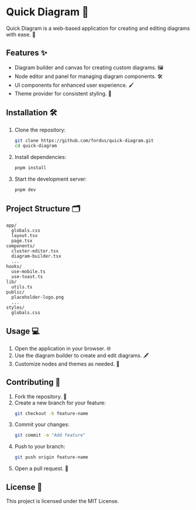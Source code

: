 # Quick Diagram 🚀

Quick Diagram is a web-based application for creating and editing diagrams with ease. 🎨

## Features ✨

- Diagram builder and canvas for creating custom diagrams. 🖼️
- Node editor and panel for managing diagram components. 🛠️
- UI components for enhanced user experience. 🖌️
- Theme provider for consistent styling. 🎨

## Installation 🛠️

1. Clone the repository:
   ```bash
   git clone https://github.com/fordus/quick-diagram.git
   cd quick-diagram
   ```

2. Install dependencies:
   ```bash
   pnpm install
   ```

3. Start the development server:
   ```bash
   pnpm dev
   ```

## Project Structure 🗂️

```
app/
  globals.css
  layout.tsx
  page.tsx
components/
  cluster-editor.tsx
  diagram-builder.tsx
  ...
hooks/
  use-mobile.ts
  use-toast.ts
lib/
  utils.ts
public/
  placeholder-logo.png
  ...
styles/
  globals.css
```

## Usage 💻

1. Open the application in your browser. 🌐
2. Use the diagram builder to create and edit diagrams. 🖋️
3. Customize nodes and themes as needed. 🎨

## Contributing 🤝

1. Fork the repository. 🍴
2. Create a new branch for your feature:
   ```bash
   git checkout -b feature-name
   ```
3. Commit your changes:
   ```bash
   git commit -m "Add feature"
   ```
4. Push to your branch:
   ```bash
   git push origin feature-name
   ```
5. Open a pull request. 🔄

## License 📜

This project is licensed under the MIT License.

